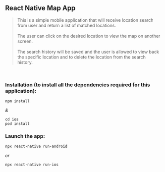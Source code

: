 ## React Native Map App
> This is a simple mobile application that will receive location search from user and return a list of matched locations. <br/><br/>
The user can click on the desired location to view the map on another screen. <br/><br/>
The search history will be saved and the user is allowed to view back the specific location and to delete the location from the search history.

<br/>

### Installation (to install all the dependencies required for this application): 
```
npm install
```
*&* 
```
cd ios
pod install
```

### Launch the app: 
```
npx react-native run-android 
```
*or*
```
npx react-native run-ios
```
